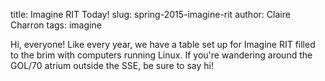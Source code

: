 title: Imagine RIT Today!
slug: spring-2015-imagine-rit
author: Claire Charron
tags: imagine

Hi, everyone! Like every year, we have a table set up for Imagine RIT filled to the brim with computers running Linux. If you're wandering around the GOL/70 atrium outside the SSE, be sure to say hi!
